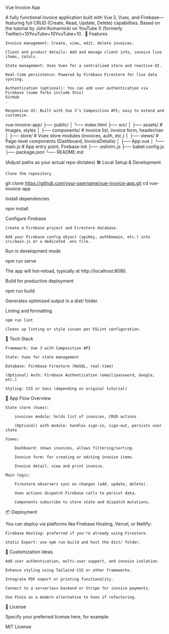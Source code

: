 Vue Invoice App

A fully functional invoice application built with Vue 3, Vuex, and Firebase—featuring full CRUD (Create, Read, Update, Delete) capabilities. Based on the tutorial by John Komarnicki on YouTube
X (formerly Twitter)+10YouTube+10YouTube+10
.
🚀 Features

    Invoice management: Create, view, edit, delete invoices.

    Client and product details: Add and manage client info, invoice line items, totals.

    State management: Uses Vuex for a centralized store and reactive UI.

    Real-time persistence: Powered by Firebase Firestore for live data syncing.

    Authentication (optional): You can add user authentication via Firebase (some forks include this)
    GitHub
    .

    Responsive UI: Built with Vue 3’s Composition API; easy to extend and customize.

vue-invoice-app/
├── public/
│   └── index.html
├── src/
│   ├── assets/       # Images, styles
│   ├── components/   # Invoice list, invoice form, header/nav
│   ├── store/        # Vuex store modules (invoices, auth, etc.)
│   ├── views/        # Page-level components (Dashboard, InvoiceDetails)
│   ├── App.vue
│   └── main.js       # App entry point, Firebase init
├── .eslintrc.js
├── babel.config.js
├── package.json
└── README.md

(Adjust paths as your actual repo dictates)
🛠️ Local Setup & Development

    Clone the repository

git clone https://github.com/your-username/vue-invoice-app.git
cd vue-invoice-app

Install dependencies

npm install

Configure Firebase

    Create a Firebase project and Firestore database.

    Add your Firebase config object (apiKey, authDomain, etc.) into src/main.js or a dedicated .env file.

Run in development mode

npm run serve

The app will hot‑reload, typically at http://localhost:8080.

Build for production deployment

npm run build

Generates optimized output in a dist/ folder.

Linting and formatting

    npm run lint

    Cleans up linting or style issues per ESLint configuration.

🧠 Tech Stack

    Framework: Vue 3 with Composition API

    State: Vuex for state management

    Database: Firebase Firestore (NoSQL, real‑time)

    (Optional) Auth: Firebase Authentication (email/password, Google, etc.)

    Styling: CSS or Sass (depending on original tutorial)

🧭 App Flow Overview

    State store (Vuex):

        invoices module: holds list of invoices, CRUD actions

        (Optional) auth module: handles sign‑in, sign‑out, persists user state

    Views:

        Dashboard: shows invoices, allows filtering/sorting.

        Invoice form: for creating or editing invoice items.

        Invoice detail: view and print invoice.

    Main logic:

        Firestore observers sync on changes (add, update, delete).

        Vuex actions dispatch Firebase calls to persist data.

        Components subscribe to store state and dispatch mutations.

📦 Deployment

You can deploy via platforms like Firebase Hosting, Vercel, or Netlify:

    Firebase Hosting: preferred if you're already using Firestore.

    Static Export: use npm run build and host the dist/ folder.

🧩 Customization Ideas

    Add user authentication, multi-user support, and invoice isolation.

    Enhance styling using Tailwind CSS or other frameworks.

    Integrate PDF export or printing functionality.

    Connect to a serverless backend or Stripe for invoice payments.

    Use Pinia as a modern alternative to Vuex if refactoring.

🧾 License

Specify your preferred license here, for example:

MIT License
